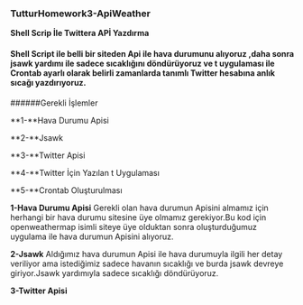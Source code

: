 ### TutturHomework3-ApiWeather
 
   **Shell Scrip İle Twittera APİ Yazdırma**
        
#### Shell Script ile belli bir siteden Api ile hava durumunu alıyoruz ,daha sonra jsawk yardımı ile sadece sıcaklığını döndürüyoruz ve t uygulaması ile Crontab ayarlı olarak belirli zamanlarda tanımlı Twitter hesabına anlık sıcağı yazdırıyoruz.

######Gerekli İşlemler

**1-**Hava Durumu Apisi

**2-**Jsawk 

**3-**Twitter Apisi

**4-**Twitter İçin Yazılan t Uygulaması

**5-**Crontab Oluşturulması


   **1-Hava Durumu Apisi**
       Gerekli olan hava durumun Apisini almamız için herhangi bir hava durumu sitesine üye olmamız gerekiyor.Bu kod için openweathermap isimli siteye üye olduktan sonra oluşturduğumuz uygulama ile hava durumun Apisini alıyoruz.
    
   **2-Jsawk**
       Aldığımız hava durumun Apisi ile hava durumuyla ilgili her detay veriliyor ama istediğimiz sadece havanın sıcaklığı ve burda jsawk devreye giriyor.Jsawk yardımıyla sadece sıcaklığı döndürüyoruz.

   **3-Twitter Apisi**
         
        
     
     
     
     
     
     
     
     
